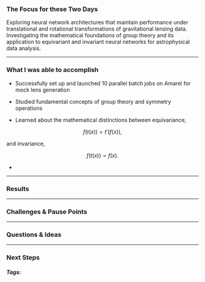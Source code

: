 ### The Focus for these Two Days

Exploring neural network architectures that maintain performance under translational and rotational transformations of gravitational lensing data. Investigating the mathematical foundations of group theory and its application to equivariant and invariant neural networks for astrophysical data analysis.
***
### What I was able to accomplish

- Successfully set up and launched 10 parallel batch jobs on Amarel for mock lens generation
    
- Studied fundamental concepts of group theory and symmetry operations
    
- Learned about the mathematical distinctions between equivariance,
```math
f(t(x)) = t'(f(x)),
```
  and invariance,
```math
f(t(x)) = f(x).
```

- 

***
### Results

***
### Challenges & Pause Points

***
### Questions & Ideas

***
### Next Steps

##### Tags:




